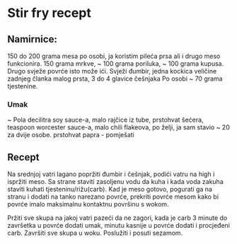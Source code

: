 # Stir fry recept
## Namirnice:

150 do 200 grama mesa po osobi, ja koristim pileća prsa ali i drugo meso funkcionira.
150 grama mrkve, ~ 100 grama poriluka, ~ 100 grama kupusa. Drugo svježe povrće isto može ići.
Svježi đumbir, jedna kockica veličine zadnjeg članka malog prsta, 3 do 4 glavice češnjaka 
Po osobi ~ 70 grama tjestenine.

### Umak 

~ Pola decilitra soy sauce-a, malo rajčice iz tube, prstohvat šećera, teaspoon worcester sauce-a, malo chili flakeova, po želji, ja sam stavio ~ 20 za dvije osobe. prstohvat papra - pomješati

## Recept

Na srednjoj vatri lagano popržiti đumbir i češnjak, podići vatru na high i ispržiti meso.
Sa strane staviti zasoljenu vodu da kuha i kada voda zakuha staviti kuhati tjesteninu/rižu(carb).
Kad je meso gotovo, pogurati ga na stranu i dodati na tanko narezano povrće, prekriti povrće mesom kako bi povrće imalo maksimalnu kontaktnu površinu s wokom.

Pržiti sve skupa na jakoj vatri pazeći da ne zagori, kada je carb 3 minute do završetka u povrće dodati umak, minutu kasnije u povrće dodati i procjeđeni carb.
Završiti sve skupa u woku. Poslužiti i posuti sezamom.
